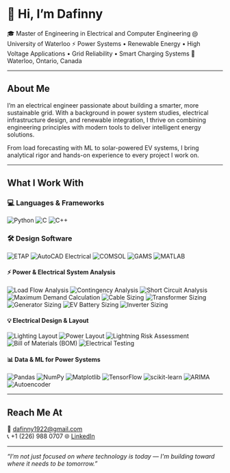 # 👋 Hi, I’m Dafinny 

🎓 Master of Engineering in Electrical and Computer Engineering @ University of Waterloo
⚡ Power Systems • Renewable Energy • High Voltage Applications • Grid Reliability • Smart Charging Systems
📍 Waterloo, Ontario, Canada

---

## About Me

I’m an electrical engineer passionate about building a smarter, more sustainable grid.
With a background in power system studies, electrical infrastructure design, and renewable integration, I thrive on combining engineering principles with modern tools to deliver intelligent energy solutions.

From load forecasting with ML to solar-powered EV systems, I bring analytical rigor and hands-on experience to every project I work on.

---

## What I Work With

### 💻 Languages & Frameworks
![Python](https://img.shields.io/badge/-Python-3776AB?style=flat-square)
![C](https://img.shields.io/badge/-C-00599C?style=flat-square&logo=c)
![C++](https://img.shields.io/badge/-C++-00599C?style=flat-square&logo=c%2B%2B)

### 🛠️ Design Software
![ETAP](https://img.shields.io/badge/-ETAP-E53935?style=flat-square)
![AutoCAD Electrical](https://img.shields.io/badge/-AutoCAD%20(Electrical)-0D47A1?style=flat-square)
![COMSOL](https://img.shields.io/badge/-COMSOL-1976D2?style=flat-square)
![GAMS](https://img.shields.io/badge/-GAMS-512DA8?style=flat-square)
![MATLAB](https://img.shields.io/badge/-MATLAB-0076A8?style=flat-square)

#### ⚡ Power & Electrical System Analysis
![Load Flow Analysis](https://img.shields.io/badge/-Load%20Flow%20Analysis-43A047?style=flat-square)
![Contingency Analysis](https://img.shields.io/badge/-Contingency%20Analysis-2E7D32?style=flat-square)
![Short Circuit Analysis](https://img.shields.io/badge/-Short%20Circuit%20Analysis-D32F2F?style=flat-square)
![Maximum Demand Calculation](https://img.shields.io/badge/-Max%20Demand%20Calculation-F57C00?style=flat-square)
![Cable Sizing](https://img.shields.io/badge/-Cable%20Sizing-FF8F00?style=flat-square)
![Transformer Sizing](https://img.shields.io/badge/-Transformer%20Sizing-0288D1?style=flat-square)
![Generator Sizing](https://img.shields.io/badge/-Generator%20Sizing-039BE5?style=flat-square)
![EV Battery Sizing](https://img.shields.io/badge/-EV%20Battery%20Sizing-43A047?style=flat-square)
![Inverter Sizing](https://img.shields.io/badge/-Inverter%20Sizing-009688?style=flat-square)

#### 💡 Electrical Design & Layout
![Lighting Layout](https://img.shields.io/badge/-Lighting%20Layout-FBC02D?style=flat-square)
![Power Layout](https://img.shields.io/badge/-Power%20Layout-FBC02D?style=flat-square)
![Lightning Risk Assessment](https://img.shields.io/badge/-Lightning%20Risk%20Assessment-FF7043?style=flat-square)
![Bill of Materials (BOM)](https://img.shields.io/badge/-BOM%20Management-546E7A?style=flat-square)
![Electrical Testing](https://img.shields.io/badge/-Electrical%20Testing-1E88E5?style=flat-square)

#### 📊 Data & ML for Power Systems
![Pandas](https://img.shields.io/badge/-Pandas-150458?style=flat-square)
![NumPy](https://img.shields.io/badge/-NumPy-013243?style=flat-square)
![Matplotlib](https://img.shields.io/badge/-Matplotlib-11557C?style=flat-square)
![TensorFlow](https://img.shields.io/badge/-TensorFlow-FF6F00?style=flat-square)
![scikit-learn](https://img.shields.io/badge/-Scikit--Learn-F7931E?style=flat-square)
![ARIMA](https://img.shields.io/badge/-ARIMA%20Modeling-6A1B9A?style=flat-square)
![Autoencoder](https://img.shields.io/badge/-Autoencoder-4A148C?style=flat-square)

---

## Reach Me At

📧 dafinny1922@gmail.com  
📞 +1 (226) 988 0707
🌐 [LinkedIn]([https://www.linkedin.com/in/vigneshmdm/](https://www.linkedin.com/in/dafinny-thanigaivel-298572245/)) 

---

_“I’m not just focused on where technology is today — I'm building toward where it needs to be tomorrow.”_ 
